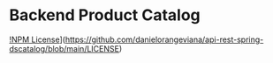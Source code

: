 # Backend Product Catalog
[!NPM License](https://img.shields.io/npm/l/react)](https://github.com/danielorangeviana/api-rest-spring-dscatalog/blob/main/LICENSE)
